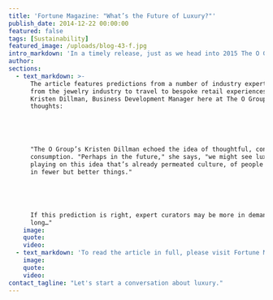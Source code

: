 ```yaml
---
title: 'Fortune Magazine: "What’s the Future of Luxury?"'
publish_date: 2014-12-22 00:00:00
featured: false
tags: [Sustainability]
featured_image: /uploads/blog-43-f.jpg
intro_markdown: 'In a timely release, just as we head into 2015 The O Group is featured in Fortune Magazine’s article on the future of luxury.​'
author:
sections:
  - text_markdown: >-
      The article features predictions from a number of industry experts, ranging
      from the jewelry industry to travel to bespoke retail experiences. From
      Kristen Dillman, Business Development Manager here at The O Group, a few
      thoughts:





      "The O Group’s Kristen Dillman echoed the idea of thoughtful, considered
      consumption. "Perhaps in the future," she says, "we might see luxury brands
      playing on this idea that’s already permeated culture, of people investing
      in fewer but better things."





      If this prediction is right, expert curators may be more in demand before
      long…"​
    image:
    quote:
    video:
  - text_markdown: 'To read the article in full, please visit Fortune Magazine’s: "[What’s the future of luxury?](http://fortune.com/2014/12/18/future-of-luxury/)"​'
    image:
    quote:
    video:
contact_tagline: "Let's start a conversation about luxury."
---
```



